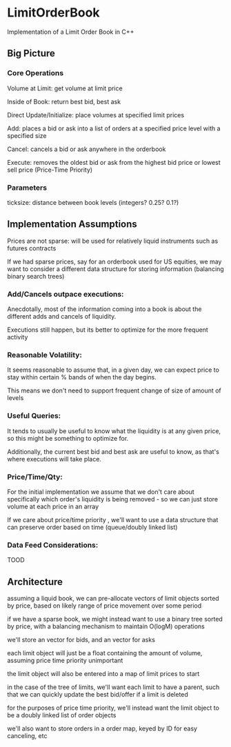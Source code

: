 # LimitOrderBook
Implementation of a Limit Order Book in C++

## Big Picture

### Core Operations

Volume at Limit: get volume at limit price

Inside of Book: return best bid, best ask

Direct Update/Initialize: place volumes at specified limit prices

Add: places a bid or ask into a list of orders at a specified price level with a specified size

Cancel: cancels a bid or ask anywhere in the orderbook

Execute: removes the oldest bid or ask from the highest bid price or lowest sell price (Price-Time Priority) 


### Parameters
ticksize: distance between book levels (integers? 0.25? 0.1?)


## Implementation Assumptions
Prices are not sparse: will be used for relatively liquid instruments such as futures contracts

If we had sparse prices, say for an orderbook used for US equities, we may want to consider a different data structure for storing information (balancing binary search trees)


### Add/Cancels outpace executions:

Anecdotally, most of the information coming into a book is about the different adds and cancels of liquidity. 

Executions still happen, but its better to optimize for the more frequent activity


### Reasonable Volatility:

It seems reasonable to assume that, in a given day, we can expect price to stay within certain % bands of when the day begins. 

This means we don't need to support frequent change of size of amount of levels


### Useful Queries: 

It tends to usually be useful to know what the liquidity is at any given price, so this might be something to optimize for. 

Additionally, the current best bid and best ask are useful to know, as that's where executions will take place. 


### Price/Time/Qty: 

For the initial implementation we assume that we don't care about specifically which order's liquidity is being removed - so we can just store volume at each price in an array

If we care about price/time priority , we'll want to use a data structure that can preserve order based on time (queue/doubly linked list)


### Data Feed Considerations: 

TOOD

## Architecture

assuming a liquid book, we can pre-allocate vectors of limit objects sorted by price, based on likely range of price movement over some period

if we have a sparse book, we might instead want to use a binary tree sorted by price, with a balancing mechanism to maintain O(logM) operations

we'll store an vector for bids, and an vector for asks

each limit object will just be a float containing the amount of volume, assuming price time priority unimportant

the limit object will also be entered into a map of limit prices to start

in the case of the tree of limits, we'll want each limit to have a parent, such that we can quickly update the best bid/offer if a limit is deleted

for the purposes of price time priority, we'll instead want the limit object to be a doubly linked list of order objects

we'll also want to store orders in a order map, keyed by ID for easy canceling, etc